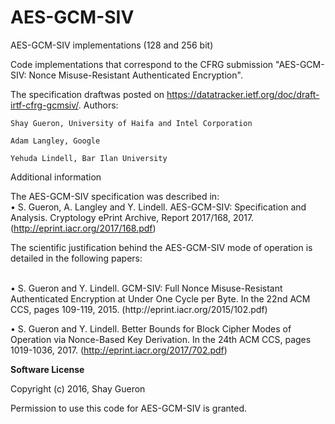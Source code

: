 # AES-GCM-SIV
AES-GCM-SIV implementations (128 and 256 bit)


Code implementations that correspond to the CFRG submission "AES-GCM-SIV: Nonce Misuse-Resistant Authenticated Encryption". 

The specification draftwas  posted on https://datatracker.ietf.org/doc/draft-irtf-cfrg-gcmsiv/. 
Authors: 

    Shay Gueron, University of Haifa and Intel Corporation
    
    Adam Langley, Google
    
    Yehuda Lindell, Bar Ilan University

Additional information </br>

The AES-GCM-SIV specification was described in: </br>
•	S. Gueron, A. Langley and Y. Lindell. AES-GCM-SIV: Specification and Analysis. Cryptology ePrint Archive, Report 2017/168, 2017. 
(http://eprint.iacr.org/2017/168.pdf) </br>

The scientific justification behind the AES-GCM-SIV mode of operation is detailed  in the following papers: </br>


</br>
•	S. Gueron and Y. Lindell. GCM-SIV: Full Nonce Misuse-Resistant Authenticated Encryption at Under One Cycle per Byte. In the 22nd ACM CCS, pages 109-119, 2015. (http://eprint.iacr.org/2015/102.pdf) </br>



•	S. Gueron and Y. Lindell. Better Bounds for Block Cipher Modes of Operation via Nonce-Based Key Derivation. In the 24th ACM CCS, pages 1019-1036, 2017. (http://eprint.iacr.org/2017/702.pdf) </br>



<b> Software License </b>

Copyright (c) 2016, Shay Gueron                                             
                                                                             
Permission to use this code for AES-GCM-SIV is granted.                                                 
                                                                             
